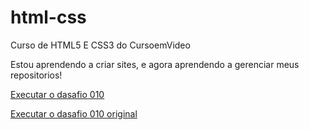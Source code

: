 # html-css
 Curso de HTML5 E CSS3 do CursoemVideo

 Estou aprendendo a criar sites, e agora aprendendo a gerenciar meus repositorios!

 <a href="https://gabrielferreirarangel.github.io/html-css/desafios/desafio010/index.html">Executar o dasafio 010

 <a href="https://gabrielferreirarangel.github.io/html-css/desafios/desafio10-original/index.html">Executar o dasafio 010 original
